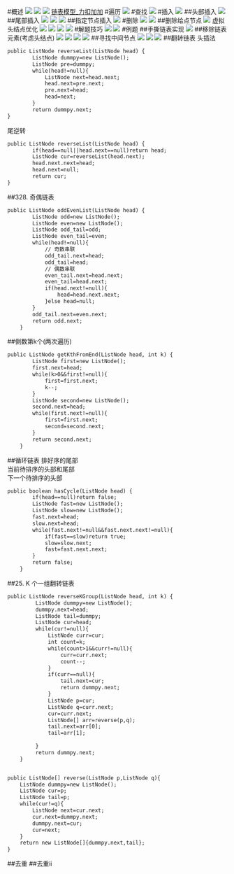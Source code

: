 #概述
![](.z_01_算法_类别_链表_images/b4201551.png)
![](.z_01_算法_类别_链表_images/72e746bb.png)
![](.z_01_算法_类别_链表_images/7820bcc5.png)
[链表模型_力扣加加](https://leetcode-solution-leetcode-pp.gitbook.io/leetcode-solution/thinkings/linked-list)
#遍历
![](.z_01_算法_类别_链表_images/53c9315e.png)
#查找
![](.z_01_算法_类别_链表_images/d82d2f1f.png)
#插入
![](.z_01_算法_类别_链表_images/eef816f9.png)
##头部插入
![](.z_01_算法_类别_链表_images/9b25c0e7.png)
##尾部插入
![](.z_01_算法_类别_链表_images/9cf5643e.png)
![](.z_01_算法_类别_链表_images/2f4f4001.png)
![](.z_01_算法_类别_链表_images/96ec144f.png)
##指定节点插入
![](.z_01_算法_类别_链表_images/91b7404c.png)
#删除
![](.z_01_算法_类别_链表_images/eb41cb1d.png)
![](.z_01_算法_类别_链表_images/75971028.png)
##删除给点节点
![](.z_01_算法_类别_链表_images/651cc223.png)
虚拟头结点优化
![](.z_01_算法_类别_链表_images/844d18e8.png)
![](.z_01_算法_类别_链表_images/9f282603.png)
![](.z_01_算法_类别_链表_images/132fa5b2.png)
![](.z_01_算法_类别_链表_images/c2986373.png)
#解题技巧
![](.z_01_算法_类别_链表_images/d2d5ef87.png)
![](.z_01_算法_类别_链表_images/902ce9a1.png)
#例题
##手撕链表实现
![](.z_01_算法_类别_链表_images/5b4e5e91.png)
##移除链表元素(考虑头结点)
![](.z_01_算法_类别_链表_images/dfb5f13e.png)
![](.z_01_算法_类别_链表_images/a123e146.png)
![](.z_01_算法_类别_链表_images/4d01fb2f.png)
![](.z_01_算法_类别_链表_images/10ed1802.png)
##寻找中间节点
![](.z_01_算法_类别_链表_images/6268867c.png)
![](.z_01_算法_类别_链表_images/5e9cc31f.png)
![](.z_01_算法_类别_链表_images/08f1051a.png)
##翻转链表
[](https://leetcode-cn.com/problems/reverse-linked-list/)
头插法

```asp
public ListNode reverseList(ListNode head) {
        ListNode dummpy=new ListNode();
        ListNode pre=dummpy;
        while(head!=null){
            ListNode next=head.next;
            head.next=pre.next;
            pre.next=head;
            head=next;
        }
        return dummpy.next;
}
```
尾逆转
```asp
public ListNode reverseList(ListNode head) {
        if(head==null||head.next==null)return head;
        ListNode cur=reverseList(head.next);
        head.next.next=head;
        head.next=null;
        return cur;
}
```
##328. 奇偶链表
```asp
public ListNode oddEvenList(ListNode head) {
        ListNode odd=new ListNode();
        ListNode even=new ListNode();
        ListNode odd_tail=odd;
        ListNode even_tail=even;
        while(head!=null){            
            // 奇数串联
            odd_tail.next=head;
            odd_tail=head;
            // 偶数串联
            even_tail.next=head.next;
            even_tail=head.next;
            if(head.next!=null){
                head=head.next.next;
            }else head=null;
        }
        odd_tail.next=even.next;
        return odd.next;
    }
```
##倒数第k个(两次遍历)
```asp
public ListNode getKthFromEnd(ListNode head, int k) {
        ListNode first=new ListNode();
        first.next=head;
        while(k>0&&first!=null){
            first=first.next;
            k--;
        }
        ListNode second=new ListNode();
        second.next=head;
        while(first.next!=null){
            first=first.next;
            second=second.next;
        }
        return second.next;
    }
```
##循环链表
排好序的尾部  
当前待排序的头部和尾部  
下一个待排序的头部  
```asp
public boolean hasCycle(ListNode head) {
        if(head==null)return false;
        ListNode fast=new ListNode();
        ListNode slow=new ListNode();
        fast.next=head;
        slow.next=head;
        while(fast.next!=null&&fast.next.next!=null){
            if(fast==slow)return true;
            slow=slow.next;
            fast=fast.next.next;
        }
        return false;
    }
```
##25. K 个一组翻转链表
[](https://leetcode-cn.com/problems/reverse-nodes-in-k-group/)
```asp
public ListNode reverseKGroup(ListNode head, int k) {
         ListNode dummpy=new ListNode();
         dummpy.next=head;
         ListNode tail=dummpy;
         ListNode cur=head;
         while(cur!=null){
             ListNode curr=cur;
             int count=k;
             while(count>1&&curr!=null){
                 curr=curr.next;
                 count--;
             }
             if(curr==null){
                 tail.next=cur;
                 return dummpy.next;
             }
             ListNode p=cur;
             ListNode q=curr.next;
             cur=curr.next;
             ListNode[] arr=reverse(p,q);
             tail.next=arr[0];
             tail=arr[1];
             
         }
         return dummpy.next;
    }


public ListNode[] reverse(ListNode p,ListNode q){
    ListNode dummpy=new ListNode();
    ListNode cur=p;
    ListNode tail=p;
    while(cur!=q){
        ListNode next=cur.next;
        cur.next=dummpy.next;
        dummpy.next=cur;
        cur=next;
    }
    return new ListNode[]{dummpy.next,tail};
}
```

##去重
[](https://www.nowcoder.com/practice/c087914fae584da886a0091e877f2c79?tpId=295&tqId=664&ru=/exam/oj&qru=/ta/format-top101/question-ranking&sourceUrl=%2Fexam%2Foj%3Ftab%3D%25E7%25AE%2597%25E6%25B3%2595%25E7%25AF%2587%26topicId%3D295)
##去重ii
[](https://www.nowcoder.com/practice/71cef9f8b5564579bf7ed93fbe0b2024?tpId=295&tqId=663&ru=/exam/oj&qru=/ta/format-top101/question-ranking&sourceUrl=%2Fexam%2Foj%3Ftab%3D%25E7%25AE%2597%25E6%25B3%2595%25E7%25AF%2587%26topicId%3D295)

